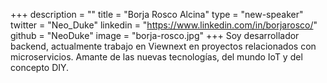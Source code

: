 +++
description = ""
title = "Borja Rosco Alcina"
type = "new-speaker"
twitter = "Neo_Duke"
linkedin = "https://www.linkedin.com/in/borjarosco/"
github = "NeoDuke"
image = "borja-rosco.jpg"
+++
Soy desarrollador backend, actualmente trabajo en Viewnext en proyectos relacionados con microservicios. Amante de las nuevas tecnologías, del mundo IoT y del concepto DIY.